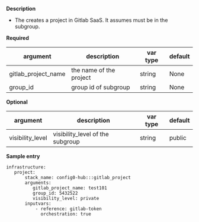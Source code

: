 **Description**

  - The creates a project in Gitlab SaaS.  It assumes must be in the subgroup.

**Required**

| argument           | description                            | var type |  default      |
| ------------- | -------------------------------------- | -------- | ------------ |
| gitlab_project_name   | the name of the project | string   | None         |
| group_id   | group id of subgroup | string   | None         |

**Optional**

| argument           | description                            | var type |  default      |
| ------------- | -------------------------------------- | -------- | ------------ |
| visibility_level   | visibility_level of the subgroup | string   | public         |

**Sample entry**

```
infrastructure:
   project:
       stack_name: config0-hub:::gitlab_project
       arguments:
          gitlab_project_name: test101
          group_id: 5432522
          visibility_level: private
       inputvars:
           - reference: gitlab-token
             orchestration: true
```
